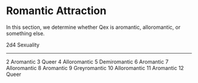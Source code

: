 # Romantic Attraction

In this section, we determine whether Qex is aromantic, alloromantic, or something else.

 2d4    Sexuality
-----   ----------------------------
  2     Aromantic
  3     Queer
  4     Alloromantic
  5     Demiromantic
  6     Aromantic
  7     Alloromantic
  8     Aromantic
  9     Greyromantic
 10     Alloromantic
 11     Aromantic
 12     Queer

